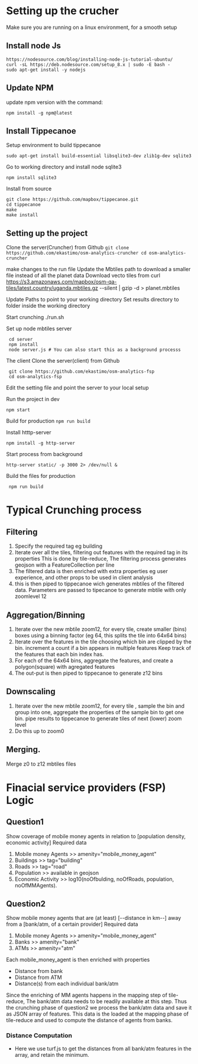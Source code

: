 
Setting up the crucher
=============================

Make sure you are running on a linux environment, for a smooth setup

Install node Js
-----

 ```
 https://nodesource.com/blog/installing-node-js-tutorial-ubuntu/
 curl -sL https://deb.nodesource.com/setup_8.x | sudo -E bash -
 sudo apt-get install -y nodejs
 ```

Update NPM
----------

update npm version with the command:

 ```npm install -g npm@latest```
 
Install Tippecanoe
------------------

Setup environment to build tippecanoe

 ```
 sudo apt-get install build-essential libsqlite3-dev zlib1g-dev sqlite3 
 ```

Go to working directory and install node sqlite3

```npm install sqlite3 ```

  
Install from source

 ```
 git clone https://github.com/mapbox/tippecanoe.git 
 cd tippecanoe
 make 
 make install
 ```
 

Setting up the project
----------------------

Clone the server(Cruncher) from Github 
 `git clone https://github.com/ekastimo/osm-analytics-cruncher
 cd osm-analytics-cruncher`

make changes to the run file 
Update the Mbtiles path to download a smaller file instead of all the planet data
Download vecto tiles from
 curl https://s3.amazonaws.com/mapbox/osm-qa-tiles/latest.country/uganda.mbtiles.gz --silent | gzip -d > planet.mbtiles

Update Paths to point to your working directory
Set results directory to folder inside the working directory

Start crunching
 ./run.sh
 

Set up node mbtiles server
```
 cd server
 npm install
 node server.js # You can also start this as a background processs
 ```
 
 
The client
Clone the server(client) from Github 
```
 git clone https://github.com/ekastimo/osm-analytics-fsp
 cd osm-analytics-fsp
 ```
Edit the setting file and point the server to your local setup

Run the project in dev

 `npm start`

Build for production
 `npm run build`
 
Install htttp-server

 `npm install -g http-server`
 
 
Start process from background
  
  `http-server static/ -p 3000 2> /dev/null &`

Build the files for production 

 ` npm run build`
  
  
  
  
Typical Crunching process
=============================

Filtering
-----------
 1. Specify the required tag eg building
 2. Iterate over all the tiles, filtering out features with the required tag in its properties
	This is done by tile-reduce,
	The filtering process generates geojson with a FeatureCollection per line
 2. The filtered data is then enriched with extra properties eg user experience, and other props to be used in client analysis
 3.	this is then piped to tippecanoe wich generates mbtiles of the filtered data.
	Parameters are passed to tipecanoe to generate mbtile with only zoomlevel 12
	
Aggregation/Binning
-------------------

 1. Iterate over the new mbtile zoom12,
    for every tile, create smaller (bins) boxes using a binning factor (eg 64, this splits the tile into 64x64 bins)
 2. Iterate over the features in the tile choosing which bin are clipped by the bin.
    increment a count if a bin appears in multiple features
	Keep track of the features that each bin index has.
 3. For each of the 64x64 bins, aggregate the features, and create a polygon(square) with agregated features
 4. The out-put is then piped to tippecanoe to generate z12 bins
 
 
Downscaling
------------

 1. Iterate over the new mbtile zoom12,
    for every tile , sample the bin and group into one, 
	aggregate the properties of the sample bin to get one bin. 
	pipe results to tippecanoe to generate tiles of next (lower) zoom level
 2. Do this up to zoom0
 
 Merging.
 ---------
  Merge z0 to z12 mbtiles files
  
 Finacial service providers (FSP) Logic
 =======================================
  
Question1
-----------

Show coverage of mobile money agents in relation to [population density, economic activity]
 Required data
 1. Mobile money Agents >> amenity="mobile_money_agent"
 2. Buildings >> tag="building"
 3. Roads >> tag="road"
 1. Population >> available in geojson
 1. Economic Activity >> log10(noOfbulding, noOfRoads, population, noOfMMAgents).
 
Question2
-----------
Show mobile money agents that are (at least) [--distance in km--] away from a [bank/atm, of a certain provider]
 Required data
 1. Mobile money Agents >> amenity="mobile_money_agent"
 2. Banks >> amenity="bank"
 3. ATMs >> amenity="atm"
 
 Each mobile_money_agent is then enriched with properties
 - Distance from bank
 - Distance from ATM
 - Distance(s) from each individual bank/atm
 
 Since the enriching of MM agents happens in the mapping step of tile-reduce, The bank/atm data needs to be readily available at this step.
 Thus the crunching phase of  question2 we process the bank/atm data and save it as JSON array of features. This data is the loaded at the mapping phase
 of tile-reduce and used to compute the distance of agents from banks.
 
 ### Distance Computation
 - Here we use turf.js to get the distances from all bank/atm features in the array, and retain the minimum.
